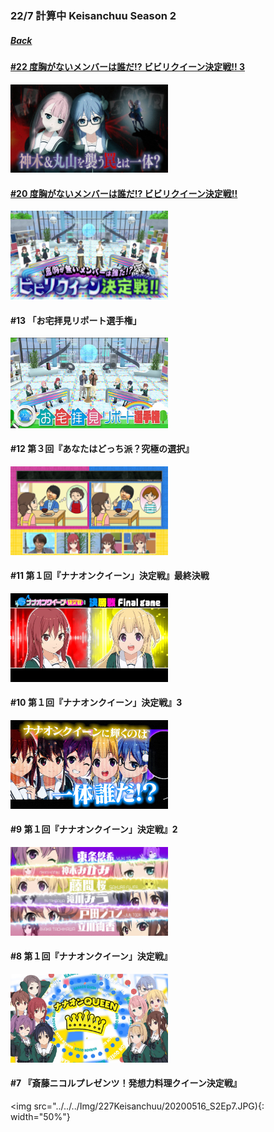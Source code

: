 ### 22/7 計算中 Keisanchuu Season 2
##### [Back](227Keisanchuu_List.md)

#### [#22 度胸がないメンバーは誰だ!? ビビリクイーン決定戦!! 3](S2/Ep22.md)  
<img src="../../../Img/227Keisanchuu/20200829_S2Ep22.jpg" width='50%'>  

#### [#20 度胸がないメンバーは誰だ!? ビビリクイーン決定戦!!](S2/Ep20.md)  
<img src="../../../Img/227Keisanchuu/20200815_S2Ep20.jpg" width="50%">  

#### #13 「お宅拝見リポート選手権」
<img src="../../../Img/227Keisanchuu/20200627_S2Ep13.png" width='50%'>  

#### #12 第３回『あなたはどっち派？究極の選択』
<img src="../../../Img/227Keisanchuu/20200620_S2Ep12.png" width='50%'>  

#### #11 第１回『ナナオンクイーン」決定戦』最終決戦
<img src="../../../Img/227Keisanchuu/20200613_S2Ep11.jpg" width='50%'>  

#### #10 第１回『ナナオンクイーン」決定戦』3
<img src="../../../Img/227Keisanchuu/20200606_S2Ep10.PNG" width='50%'>  

#### #9 第１回『ナナオンクイーン」決定戦』2
<img src="../../../Img/227Keisanchuu/20200530_S2Ep9.jpg" width='50%'>  

#### #8 第１回『ナナオンクイーン」決定戦』
<img src="../../../Img/227Keisanchuu/20200523_S2Ep8.PNG" width='50%'>  

#### #7 『斎藤ニコルプレゼンツ！発想力料理クイーン決定戦』
<img src="../../../Img/227Keisanchuu/20200516_S2Ep7.JPG){: width="50%"}  
